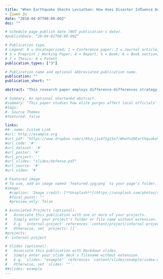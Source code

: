 ```yaml
---
title: "When Earthquake Shocks Leviathan: How does Disaster Inﬂuence Authoritarian Rule?"
- Ziwen Zu
date: "2018-04-07T00:00:00Z"
doi: ""

# Schedule page publish date (NOT publication's date).
#publishDate: "20-04-01T00:00:00Z"

# Publication type.
# Legend: 0 = Uncategorized; 1 = Conference paper; 2 = Journal article;
# 3 = Preprint / Working Paper; 4 = Report; 5 = Book; 6 = Book section;
# 7 = Thesis; 8 = Patent
publication_types: ["3"]

# Publication name and optional abbreviated publication name.
publication: ""
publication_short: ""

abstract: "This research paper employs difference-differences strategy clarifying the causal relations between a severe earthquake in China and its government sizes. The finding sheds light on how authoritairan rule boosts after natural disasters."

# Summary. An optional shortened abstract.
#summary: "This paper studies how elite purges affect local officials' repression of mass protests in authoritarian regimes."
#tags:
#- Source Themes
#featured: false

links:
##- name: Custom Link
#url: http://example.org
#url_pdf: "https://www.dropbox.com/s/05zcj1s4f5g15o7/When%20Earthquake%20Shocks%20Leviathan-%20How%20does%20Disaster%20Influence%20Authoritarian%20Rule.pdf?dl=0"
#url_code: '#'
#url_dataset: '#'
#url_poster: '#'
#url_project: ''
#url_slides: "slides/defense.pdf"
#url_source: '#'
#url_video: '#'

# Featured image
# To use, add an image named `featured.jpg/png` to your page's folder. 
#image:
  #caption: 'Image credit: [**Unsplash**](https://unsplash.com/photos/s9CC2SKySJM)'
  #focal_point: ""
  #preview_only: false

# Associated Projects (optional).
#   Associate this publication with one or more of your projects.
#   Simply enter your project's folder or file name without extension.
#   E.g. `internal-project` references `content/project/internal-project/index.md`.
#   Otherwise, set `projects: []`.
#projects:
#- internal-project

# Slides (optional).
#   Associate this publication with Markdown slides.
#   Simply enter your slide deck's filename without extension.
#   E.g. `slides: "example"` references `content/slides/example/index.md`.
#   Otherwise, set `slides: ""`.
##slides: example
---
```

